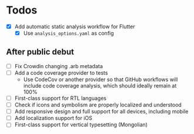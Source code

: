 # Todos

- [x] Add automatic static analysis workflow for Flutter
  - [x] Use `analysis_options.yaml` as config

## After public debut

- [ ] Fix Crowdin changing .arb metadata
- [ ] Add a code coverage provider to tests
  - Use CodeCov or another provider so that GitHub workflows will include code coverage analysis, which should ideally remain at 100%
- [ ] First-class support for RTL languages
- [ ] Check if icons and symbolism are properly localized and understood
- [ ] Add responsive design and full support for all devices, including mobile
- [ ] Add localization support for iOS
- [ ] First-class support for vertical typesetting (Mongolian)
